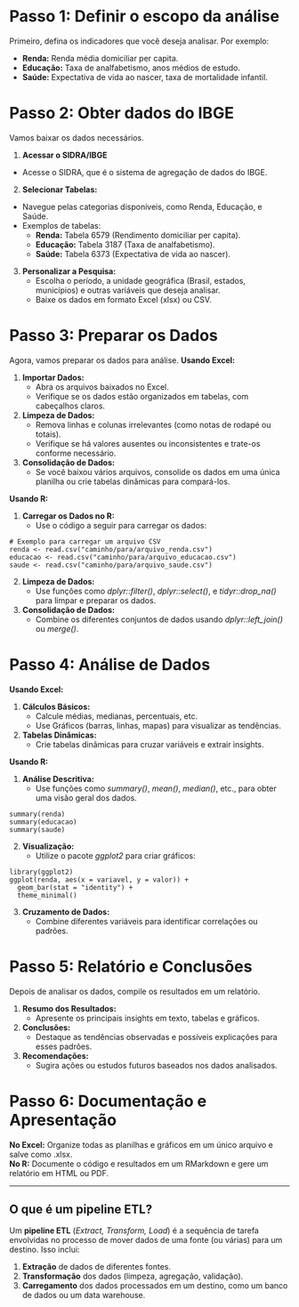 # Passo 1: Definir o escopo da análise
Primeiro, defina os indicadores que você deseja analisar. Por exemplo:
* **Renda:** Renda média domiciliar per capita.
* **Educação:** Taxa de analfabetismo, anos médios de estudo.
* **Saúde:** Expectativa de vida ao nascer, taxa de mortalidade infantil.

# Passo 2: Obter dados do IBGE
Vamos baixar os dados necessários.
1. **Acessar o SIDRA/IBGE**
* Acesse o SIDRA, que é o sistema de agregação de dados do IBGE.
2. **Selecionar Tabelas:**
* Navegue pelas categorias disponíveis, como Renda, Educação, e Saúde.
* Exemplos de tabelas:
  * **Renda:** Tabela 6579 (Rendimento domiciliar per capita).
  * **Educação:** Tabela 3187 (Taxa de analfabetismo).
  * **Saúde:** Tabela 6373 (Expectativa de vida ao nascer).
3. **Personalizar a Pesquisa:**
    * Escolha o período, a unidade geográfica (Brasil, estados, municípios) e outras variáveis que deseja analisar.
    * Baixe os dados em formato Excel (xlsx) ou CSV.

# Passo 3: Preparar os Dados
Agora, vamos preparar os dados para análise.
**Usando Excel:**
1. **Importar Dados:**
   * Abra os arquivos baixados no Excel.
   * Verifique se os dados estão organizados em tabelas, com cabeçalhos claros.
2. **Limpeza de Dados:**
   * Remova linhas e colunas irrelevantes (como notas de rodapé ou totais).
   * Verifique se há valores ausentes ou inconsistentes e trate-os conforme necessário.
3. **Consolidação de Dados:**
   * Se você baixou vários arquivos, consolide os dados em uma única planilha ou crie tabelas dinâmicas para compará-los.

**Usando R:**
1. **Carregar os Dados no R:**
   * Use o código a seguir para carregar os dados:
```
# Exemplo para carregar um arquivo CSV
renda <- read.csv("caminho/para/arquivo_renda.csv")
educacao <- read.csv("caminho/para/arquivo_educacao.csv")
saude <- read.csv("caminho/para/arquivo_saude.csv")
```
2. **Limpeza de Dados:**
   * Use funções como *dplyr::filter()*, *dplyr::select()*, e *tidyr::drop_na()* para limpar e preparar os dados.
3. **Consolidação de Dados:**
   * Combine os diferentes conjuntos de dados usando *dplyr::left_join()* ou *merge()*.
  
# Passo 4: Análise de Dados
**Usando Excel:**
1. **Cálculos Básicos:**
   * Calcule médias, medianas, percentuais, etc.
   * Use Gráficos (barras, linhas, mapas) para visualizar as tendências.
2. **Tabelas Dinâmicas:**
   * Crie tabelas dinâmicas para cruzar variáveis e extrair insights.

**Usando R:**
1. **Análise Descritiva:**
   * Use funções como *summary()*, *mean()*, *median()*, etc., para obter uma visão geral dos dados.
```
summary(renda)
summary(educacao)
summary(saude)
```
2. **Visualização:**
   * Utilize o pacote *ggplot2* para criar gráficos:
```
library(ggplot2)
ggplot(renda, aes(x = variavel, y = valor)) +
  geom_bar(stat = "identity") +
  theme_minimal()
```
3. **Cruzamento de Dados:**
   * Combine diferentes variáveis para identificar correlações ou padrões.

# Passo 5: Relatório e Conclusões
Depois de analisar os dados, compile os resultados em um relatório.
1. **Resumo dos Resultados:**
   * Apresente os principais insights em texto, tabelas e gráficos.
2. **Conclusões:**
   * Destaque as tendências observadas e possíveis explicações para esses padrões.
3. **Recomendações:**
   * Sugira ações ou estudos futuros baseados nos dados analisados.

# Passo 6: Documentação e Apresentação
**No Excel:** Organize todas as planilhas e gráficos em um único arquivo e salve como .xlsx.  
**No R:** Documente o código e resultados em um RMarkdown e gere um relatório em HTML ou PDF.

---
## O que é um pipeline ETL?
Um **pipeline ETL** (*Extract, Transform, Load*) é a sequência de tarefa envolvidas no processo de mover dados de uma fonte (ou várias) para um destino. Isso inclui:
1. **Extração** de dados de diferentes fontes.
2. **Transformação** dos dados (limpeza, agregação, validação).
3. **Carregamento** dos dados processados em um destino, como um banco de dados ou um data warehouse.
